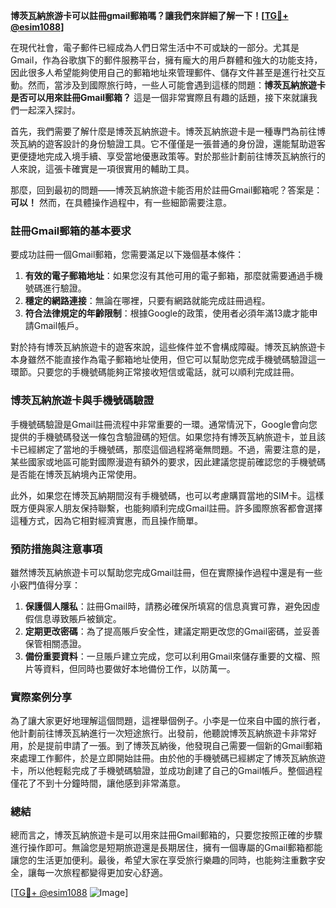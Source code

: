 **博茨瓦納旅游卡可以註冊gmail郵箱嗎？讓我們來詳細了解一下！[[TG💪+ @esim1088](https://t.me/s/esim1088)]**

在現代社會，電子郵件已經成為人們日常生活中不可或缺的一部分。尤其是Gmail，作為谷歌旗下的郵件服務平台，擁有龐大的用戶群體和強大的功能支持，因此很多人希望能夠使用自己的郵箱地址來管理郵件、儲存文件甚至是進行社交互動。然而，當涉及到國際旅行時，一些人可能會遇到這樣的問題：**博茨瓦納旅遊卡是否可以用來註冊Gmail郵箱？** 這是一個非常實際且有趣的話題，接下來就讓我們一起深入探討。

首先，我們需要了解什麼是博茨瓦納旅遊卡。博茨瓦納旅遊卡是一種專門為前往博茨瓦納的遊客設計的身份驗證工具。它不僅僅是一張普通的身份證，還能幫助遊客更便捷地完成入境手續、享受當地優惠政策等。對於那些計劃前往博茨瓦納旅行的人來說，這張卡確實是一項很實用的輔助工具。

那麼，回到最初的問題——博茨瓦納旅遊卡能否用於註冊Gmail郵箱呢？答案是：**可以！** 然而，在具體操作過程中，有一些細節需要注意。

### 註冊Gmail郵箱的基本要求

要成功註冊一個Gmail郵箱，您需要滿足以下幾個基本條件：

1. **有效的電子郵箱地址**：如果您沒有其他可用的電子郵箱，那麼就需要通過手機號碼進行驗證。
2. **穩定的網路連接**：無論在哪裡，只要有網路就能完成註冊過程。
3. **符合法律規定的年齡限制**：根據Google的政策，使用者必須年滿13歲才能申請Gmail帳戶。

對於持有博茨瓦納旅遊卡的遊客來說，這些條件並不會構成障礙。博茨瓦納旅遊卡本身雖然不能直接作為電子郵箱地址使用，但它可以幫助您完成手機號碼驗證這一環節。只要您的手機號碼能夠正常接收短信或電話，就可以順利完成註冊。

### 博茨瓦納旅遊卡與手機號碼驗證

手機號碼驗證是Gmail註冊流程中非常重要的一環。通常情況下，Google會向您提供的手機號碼發送一條包含驗證碼的短信。如果您持有博茨瓦納旅遊卡，並且該卡已經綁定了當地的手機號碼，那麼這個過程將毫無問題。不過，需要注意的是，某些國家或地區可能對國際漫遊有額外的要求，因此建議您提前確認您的手機號碼是否能在博茨瓦納境內正常使用。

此外，如果您在博茨瓦納期間沒有手機號碼，也可以考慮購買當地的SIM卡。這樣既方便與家人朋友保持聯繫，也能夠順利完成Gmail註冊。許多國際旅客都會選擇這種方式，因為它相對經濟實惠，而且操作簡單。

### 預防措施與注意事項

雖然博茨瓦納旅遊卡可以幫助您完成Gmail註冊，但在實際操作過程中還是有一些小竅門值得分享：

1. **保護個人隱私**：註冊Gmail時，請務必確保所填寫的信息真實可靠，避免因虛假信息導致賬戶被鎖定。
2. **定期更改密碼**：為了提高賬戶安全性，建議定期更改您的Gmail密碼，並妥善保管相關憑證。
3. **備份重要資料**：一旦賬戶建立完成，您可以利用Gmail來儲存重要的文檔、照片等資料，但同時也要做好本地備份工作，以防萬一。

### 實際案例分享

為了讓大家更好地理解這個問題，這裡舉個例子。小李是一位來自中國的旅行者，他計劃前往博茨瓦納進行一次短途旅行。出發前，他聽說博茨瓦納旅遊卡非常好用，於是提前申請了一張。到了博茨瓦納後，他發現自己需要一個新的Gmail郵箱來處理工作郵件，於是立即開始註冊。由於他的手機號碼已經綁定了博茨瓦納旅遊卡，所以他輕鬆完成了手機號碼驗證，並成功創建了自己的Gmail帳戶。整個過程僅花了不到十分鐘時間，讓他感到非常滿意。

### 總結

總而言之，博茨瓦納旅遊卡是可以用來註冊Gmail郵箱的，只要您按照正確的步驟進行操作即可。無論您是短期旅遊還是長期居住，擁有一個專屬的Gmail郵箱都能讓您的生活更加便利。最後，希望大家在享受旅行樂趣的同時，也能夠注重數字安全，讓每一次旅程都變得更加安心舒適。

[[TG💪+ @esim1088](https://t.me/s/esim1088) ![Image](https://i.postimg.cc/4NQfJmqS/Snipaste-2025-05-13-00-14-12.png)]